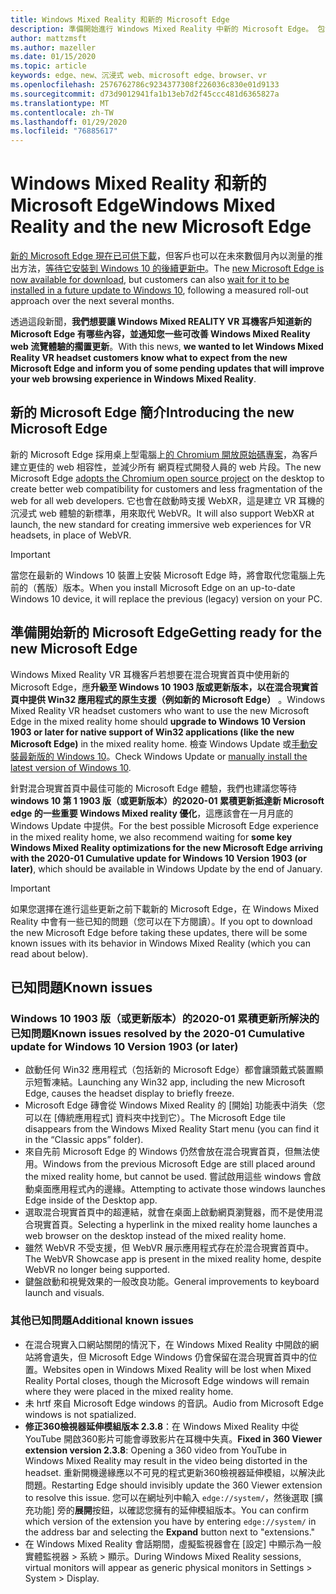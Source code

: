 ```yaml
---
title: Windows Mixed Reality 和新的 Microsoft Edge
description: 準備開始進行 Windows Mixed Reality 中新的 Microsoft Edge。 包含預期的變更、要查看的更新，以及已知問題。
author: mattzmsft
ms.author: mazeller
ms.date: 01/15/2020
ms.topic: article
keywords: edge、new、沉浸式 web、microsoft edge、browser、vr
ms.openlocfilehash: 2576762786c9234377308f226036c830e01d9133
ms.sourcegitcommit: d73d9012941fa1b13eb7d2f45ccc481d6365827a
ms.translationtype: MT
ms.contentlocale: zh-TW
ms.lasthandoff: 01/29/2020
ms.locfileid: "76885617"
---
```

# <a name="windows-mixed-reality-and-the-new-microsoft-edge"></a><span data-ttu-id="9d81e-105">Windows Mixed Reality 和新的 Microsoft Edge</span><span class="sxs-lookup"><span data-stu-id="9d81e-105">Windows Mixed Reality and the new Microsoft Edge</span></span>

<span data-ttu-id="9d81e-106">[新的 Microsoft Edge 現在已可供下載](https://blogs.windows.com/windowsexperience/?p=173496)，但客戶也可以在未來數個月內以測量的推出方法，[等待它安裝到 Windows 10 的後續更新中](https://blogs.windows.com/msedgedev/2020/01/15/upgrading-new-microsoft-edge-79-chromium/)。</span><span class="sxs-lookup"><span data-stu-id="9d81e-106">The [new Microsoft Edge is now available for download](https://blogs.windows.com/windowsexperience/?p=173496), but customers can also [wait for it to be installed in a future update to Windows 10](https://blogs.windows.com/msedgedev/2020/01/15/upgrading-new-microsoft-edge-79-chromium/), following a measured roll-out approach over the next several months.</span></span> 

<span data-ttu-id="9d81e-107">透過這段新聞，**我們想要讓 Windows Mixed REALITY VR 耳機客戶知道新的 Microsoft Edge 有哪些內容，並通知您一些可改善 Windows Mixed Reality web 流覽體驗的擱置更新**。</span><span class="sxs-lookup"><span data-stu-id="9d81e-107">With this news, **we wanted to let Windows Mixed Reality VR headset customers know what to expect from the new Microsoft Edge and inform you of some pending updates that will improve your web browsing experience in Windows Mixed Reality**.</span></span>

## <a name="introducing-the-new-microsoft-edge"></a><span data-ttu-id="9d81e-108">新的 Microsoft Edge 簡介</span><span class="sxs-lookup"><span data-stu-id="9d81e-108">Introducing the new Microsoft Edge</span></span>

<span data-ttu-id="9d81e-109">新的 Microsoft Edge 採用桌上型電腦上[的 Chromium 開放原始碼專案](https://blogs.windows.com/windowsexperience/2018/12/06/microsoft-edge-making-the-web-better-through-more-open-source-collaboration/)，為客戶建立更佳的 web 相容性，並減少所有 網頁程式開發人員的 web 片段。</span><span class="sxs-lookup"><span data-stu-id="9d81e-109">The new Microsoft Edge [adopts the Chromium open source project](https://blogs.windows.com/windowsexperience/2018/12/06/microsoft-edge-making-the-web-better-through-more-open-source-collaboration/) on the desktop to create better web compatibility for customers and less fragmentation of the web for all web developers.</span></span> <span data-ttu-id="9d81e-110">它也會在啟動時支援 WebXR，這是建立 VR 耳機的沉浸式 web 體驗的新標準，用來取代 WebVR。</span><span class="sxs-lookup"><span data-stu-id="9d81e-110">It will also support WebXR at launch, the new standard for creating immersive web experiences for VR headsets, in place of WebVR.</span></span>

>[!IMPORTANT]
><span data-ttu-id="9d81e-111">當您在最新的 Windows 10 裝置上安裝 Microsoft Edge 時，將會取代您電腦上先前的（舊版）版本。</span><span class="sxs-lookup"><span data-stu-id="9d81e-111">When you install Microsoft Edge on an up-to-date Windows 10 device, it will replace the previous (legacy) version on your PC.</span></span>

## <a name="getting-ready-for-the-new-microsoft-edge"></a><span data-ttu-id="9d81e-112">準備開始新的 Microsoft Edge</span><span class="sxs-lookup"><span data-stu-id="9d81e-112">Getting ready for the new Microsoft Edge</span></span>

<span data-ttu-id="9d81e-113">Windows Mixed Reality VR 耳機客戶若想要在混合現實首頁中使用新的 Microsoft Edge，應**升級至 Windows 10 1903 版或更新版本，以在混合現實首頁中提供 Win32 應用程式的原生支援（例如新的 Microsoft Edge）** 。</span><span class="sxs-lookup"><span data-stu-id="9d81e-113">Windows Mixed Reality VR headset customers who want to use the new Microsoft Edge in the mixed reality home should **upgrade to Windows 10 Version 1903 or later for native support of Win32 applications (like the new Microsoft Edge)** in the mixed reality home.</span></span> <span data-ttu-id="9d81e-114">檢查 Windows Update 或[手動安裝最新版的 Windows 10](https://www.microsoft.com/en-us/software-download/windows10)。</span><span class="sxs-lookup"><span data-stu-id="9d81e-114">Check Windows Update or [manually install the latest version of Windows 10](https://www.microsoft.com/en-us/software-download/windows10).</span></span>

<span data-ttu-id="9d81e-115">針對混合現實首頁中最佳可能的 Microsoft Edge 體驗，我們也建議您等待**windows 10 第 1 1903 版（或更新版本）的2020-01 累積更新抵達新 Microsoft edge 的一些重要 Windows Mixed reality 優化**，這應該會在一月月底的 Windows Update 中提供。</span><span class="sxs-lookup"><span data-stu-id="9d81e-115">For the best possible Microsoft Edge experience in the mixed reality home, we also recommend waiting for **some key Windows Mixed Reality optimizations for the new Microsoft Edge arriving with the 2020-01 Cumulative update for Windows 10 Version 1903 (or later)**, which should be available in Windows Update by the end of January.</span></span>

>[!IMPORTANT]
><span data-ttu-id="9d81e-116">如果您選擇在進行這些更新之前下載新的 Microsoft Edge，在 Windows Mixed Reality 中會有一些已知的問題（您可以在下方閱讀）。</span><span class="sxs-lookup"><span data-stu-id="9d81e-116">If you opt to download the new Microsoft Edge before taking these updates, there will be some known issues with its behavior in Windows Mixed Reality (which you can read about below).</span></span>

## <a name="known-issues"></a><span data-ttu-id="9d81e-117">已知問題</span><span class="sxs-lookup"><span data-stu-id="9d81e-117">Known issues</span></span>

### <a name="known-issues-resolved-by-the-2020-01-cumulative-update-for-windows-10-version-1903-or-later"></a><span data-ttu-id="9d81e-118">Windows 10 1903 版（或更新版本）的2020-01 累積更新所解決的已知問題</span><span class="sxs-lookup"><span data-stu-id="9d81e-118">Known issues resolved by the 2020-01 Cumulative update for Windows 10 Version 1903 (or later)</span></span>

- <span data-ttu-id="9d81e-119">啟動任何 Win32 應用程式（包括新的 Microsoft Edge）都會讓頭戴式裝置顯示短暫凍結。</span><span class="sxs-lookup"><span data-stu-id="9d81e-119">Launching any Win32 app, including the new Microsoft Edge, causes the headset display to briefly freeze.</span></span>
- <span data-ttu-id="9d81e-120">Microsoft Edge 磚會從 Windows Mixed Reality 的 [開始] 功能表中消失（您可以在 [傳統應用程式] 資料夾中找到它）。</span><span class="sxs-lookup"><span data-stu-id="9d81e-120">The Microsoft Edge tile disappears from the Windows Mixed Reality Start menu (you can find it in the “Classic apps” folder).</span></span>
- <span data-ttu-id="9d81e-121">來自先前 Microsoft Edge 的 Windows 仍然會放在混合現實首頁，但無法使用。</span><span class="sxs-lookup"><span data-stu-id="9d81e-121">Windows from the previous Microsoft Edge are still placed around the mixed reality home, but cannot be used.</span></span> <span data-ttu-id="9d81e-122">嘗試啟用這些 windows 會啟動桌面應用程式內的邊緣。</span><span class="sxs-lookup"><span data-stu-id="9d81e-122">Attempting to activate those windows launches Edge inside of the Desktop app.</span></span>
- <span data-ttu-id="9d81e-123">選取混合現實首頁中的超連結，就會在桌面上啟動網頁瀏覽器，而不是使用混合現實首頁。</span><span class="sxs-lookup"><span data-stu-id="9d81e-123">Selecting a hyperlink in the mixed reality home launches a web browser on the desktop instead of the mixed reality home.</span></span>
- <span data-ttu-id="9d81e-124">雖然 WebVR 不受支援，但 WebVR 展示應用程式存在於混合現實首頁中。</span><span class="sxs-lookup"><span data-stu-id="9d81e-124">The WebVR Showcase app is present in the mixed reality home, despite WebVR no longer being supported.</span></span>
- <span data-ttu-id="9d81e-125">鍵盤啟動和視覺效果的一般改良功能。</span><span class="sxs-lookup"><span data-stu-id="9d81e-125">General improvements to keyboard launch and visuals.</span></span>

### <a name="additional-known-issues"></a><span data-ttu-id="9d81e-126">其他已知問題</span><span class="sxs-lookup"><span data-stu-id="9d81e-126">Additional known issues</span></span>

-   <span data-ttu-id="9d81e-127">在混合現實入口網站關閉的情況下，在 Windows Mixed Reality 中開啟的網站將會遺失，但 Microsoft Edge Windows 仍會保留在混合現實首頁中的位置。</span><span class="sxs-lookup"><span data-stu-id="9d81e-127">Websites open in Windows Mixed Reality will be lost when Mixed Reality Portal closes, though the Microsoft Edge windows will remain where they were placed in the mixed reality home.</span></span>
-   <span data-ttu-id="9d81e-128">未 hrtf 來自 Microsoft Edge windows 的音訊。</span><span class="sxs-lookup"><span data-stu-id="9d81e-128">Audio from Microsoft Edge windows is not spatialized.</span></span>
-   <span data-ttu-id="9d81e-129">**修正360檢視器延伸模組版本 2.3.8**：在 Windows Mixed Reality 中從 YouTube 開啟360影片可能會導致影片在耳機中失真。</span><span class="sxs-lookup"><span data-stu-id="9d81e-129">**Fixed in 360 Viewer extension version 2.3.8**: Opening a 360 video from YouTube in Windows Mixed Reality may result in the video being distorted in the headset.</span></span> <span data-ttu-id="9d81e-130">重新開機邊緣應以不可見的程式更新360檢視器延伸模組，以解決此問題。</span><span class="sxs-lookup"><span data-stu-id="9d81e-130">Restarting Edge should invisibly update the 360 Viewer extension to resolve this issue.</span></span> <span data-ttu-id="9d81e-131">您可以在網址列中輸入 `edge://system/`，然後選取 [擴充功能] 旁的**展開**按鈕，以確認您擁有的延伸模組版本。</span><span class="sxs-lookup"><span data-stu-id="9d81e-131">You can confirm which version of the extension you have by entering `edge://system/` in the address bar and selecting the **Expand** button next to "extensions."</span></span>
-   <span data-ttu-id="9d81e-132">在 Windows Mixed Reality 會話期間，虛擬監視器會在 [設定] 中顯示為一般實體監視器 > 系統 > 顯示。</span><span class="sxs-lookup"><span data-stu-id="9d81e-132">During Windows Mixed Reality sessions, virtual monitors will appear as generic physical monitors in Settings > System > Display.</span></span>



